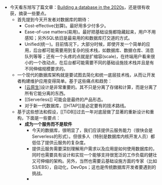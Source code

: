 - 今天看东旭写了篇文章：[Building a database in the 2020s](http://_.0xffff.me/build-database-in-2020s.html)，还是很有收获，摘录一些要点。
	- 首先提到今天开发者对数据库的期待：
		- Cost-effective(划算)。最好用多少付多少。
		- Ease-of-use matters(易用)。最好把基础设施都隐藏起来，用户不用感知；另外SQL依旧是最易用的和数据库打交道的方式。
		- Unified(统一)。目前情况下，大部分时候，即使开发一个简单的应用，后台都可能需要用到复杂的技术栈，如数据库、数据仓库、消息队列等等；还有一个头疼的点就是扩缩容(scale)，在终端用户看来很小的一个改动点，在后台都可能需要不同的基础设施技术栈并且是有不同伸缩规模要求的。
	- 一个现代的数据库架构就是要试图去简化和统一底层技术栈，从而让开发者构建维护应用变得简单。基于这些痛点和趋势：
		- [[云原生]](Cloud-native)设计是非常重要的。其不只是分离了存储和计算，而是分离了所有它能分离的东西。
		- [[Serverless]] 可能会是最终的产品形态。
		- 对于新一代数据库，[[HTAP]]是必定要有的技术路线。
	- 基于这些想法和假设，[[TiDB]]过去一年对底层做了显著的重新设计和重构，下面是一些要点：
		- **成为一个服务而不是软件**
			- 今天的数据库，很明显了，我们应该提供云服务能力（很快会是Serverless的形式）。但很多人（特别是数据库内核开发人员）都低估了提供云服务的复杂度。
			- 提供云服务需要深刻理解用户需求以及应用是如何使用数据库的，同时也需要具有设计和实现一个能够支持很宽泛的工作负载的健壮又可伸缩的架构。另外，当然也需要云基础设施方面的专家（比如S3/EBS），自动化，DevOps；这也是传统数据库开发者要遇到的挑战。
			-